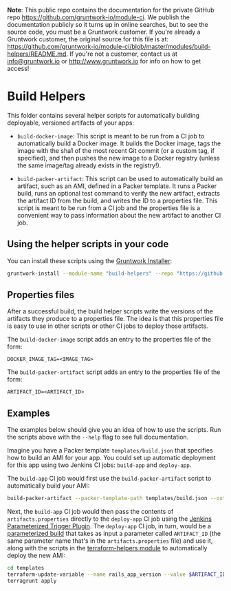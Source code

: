 **Note**: This public repo contains the documentation for the private GitHub repo <https://github.com/gruntwork-io/module-ci>.
We publish the documentation publicly so it turns up in online searches, but to see the source code, you must be a Gruntwork customer.
If you're already a Gruntwork customer, the original source for this file is at: <https://github.com/gruntwork-io/module-ci/blob/master/modules/build-helpers/README.md>.
If you're not a customer, contact us at <info@gruntwork.io> or <http://www.gruntwork.io> for info on how to get access!

# Build Helpers

This folder contains several helper scripts for automatically building deployable, versioned artifacts of your apps:

* `build-docker-image`: This script is meant to be run from a CI job to automatically build a Docker image. It builds 
  the Docker image, tags the image with the sha1 of the most recent Git commit (or a custom tag, if specified), and then 
  pushes the new image to a Docker registry (unless the same image/tag already exists in the registry!). 

* `build-packer-artifact`: This script can be used to automatically build an artifact, such as an AMI, defined in a
  Packer template. It runs a Packer build, runs an optional test command to verify the new artifact, extracts the
  artifact ID from the build, and writes the ID to a properties file. This script is meant to be run from a CI job and
  the properties file is a convenient way to pass information about the new artifact to another CI job.

## Using the helper scripts in your code

You can install these scripts using the [Gruntwork Installer](https://github.com/gruntwork-io/gruntwork-installer):

```bash
gruntwork-install --module-name "build-helpers" --repo "https://github.com/gruntwork-io/module-ci" --tag "0.0.1"
```

## Properties files

After a successful build, the build helper scripts write the versions of the artifacts they produce to a properties
file. The idea is that this properties file is easy to use in other scripts or other CI jobs to deploy those artifacts.

The `build-docker-image` script adds an entry to the properties file of the form:

```
DOCKER_IMAGE_TAG=<IMAGE_TAG>
```

The `build-packer-artifact` script adds an entry to the properties file of the form:

```
ARTIFACT_ID=<ARTIFACT_ID>
```

## Examples

The examples below should give you an idea of how to use the scripts. Run the scripts above with the `--help` flag to
see full documentation.

Imagine you have a Packer template `templates/build.json` that specifies how to build an AMI for your app. You could
set up automatic deployment for this app using two Jenkins CI jobs: `build-app` and `deploy-app`.

The `build-app` CI job would first use the `build-packer-artifact` script to automatically build your AMI:

```bash
build-packer-artifact --packer-template-path templates/build.json --output-properties-file artifacts.properties
```

Next, the `build-app` CI job would then pass the contents of `artifacts.properties` directly to the `deploy-app` CI
job using the [Jenkins Parameterized Trigger
Plugin](https://wiki.jenkins-ci.org/display/JENKINS/Parameterized+Trigger+Plugin). The `deploy-app` CI job, in turn,
would be a [parameterized build](https://wiki.jenkins-ci.org/display/JENKINS/Parameterized+Build) that takes as input
a parameter called `ARTIFACT_ID` (the same parameter name that's in the `artifacts.properties` file) and use it, along
with the scripts in the [terraform-helpers module](/modules/terraform-helpers) to automatically deploy the new AMI:

```bash
cd templates
terraform-update-variable --name rails_app_version --value $ARTIFACT_ID
terragrunt apply
```
